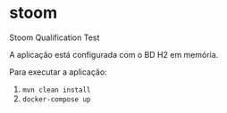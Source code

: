 # stoom
Stoom Qualification Test

A aplicação está configurada com o BD H2 em memória.


Para executar a aplicação: 
1. `mvn clean install`
2. `docker-compose up`
